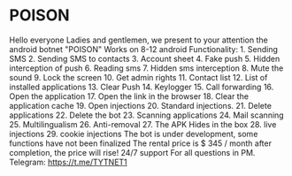 # POISON
Hello everyone Ladies and gentlemen, we present to your attention the android botnet "POISON"  Works on 8-12 android Functionality: 1. Sending SMS 2. Sending SMS to contacts 3. Account sheet 4. Fake push 5. Hidden interception of push 6. Reading sms 7. Hidden sms interception 8. Mute the sound 9. Lock the screen 10. Get admin rights 11. Contact list 12. List of installed applications 13. Clear Push 14. Keylogger 15. Call forwarding 16. Open the application 17. Open the link in the browser 18. Clear the application cache 19. Open injections 20. Standard injections. 21. Delete applications 22. Delete the bot 23. Scanning applications 24. Mail scanning 25. Multilingualism 26. Anti-removal 27. The APK Hides in the box 28. live injections 29. cookie injections   The bot is under development, some functions have not been finalized The rental price is $ 345 / month after completion, the price will rise!  24/7 support For all questions in PM.​  Telegram: https://t.me/TYTNET1
